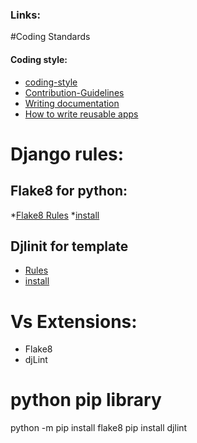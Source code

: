 ### Links:
#Coding Standards
#### Coding style:
* [coding-style](https://docs.djangoproject.com/en/dev/internals/contributing/writing-code/coding-style/)
* [Contribution-Guidelines](https://docs.djangoproject.com/en/dev/internals/contributing/)
* [Writing documentation](https://docs.djangoproject.com/en/4.2/internals/contributing/writing-documentation/)
* [How to write reusable apps](https://docs.djangoproject.com/en/4.2/intro/reusable-apps/)

# Django rules:
## Flake8 for python:
*[Flake8 Rules](https://www.flake8rules.com)
*[install](https://flake8.pycqa.org/en/latest/)
## Djlinit for template
* [Rules](https://www.djlint.com/docs/linter/)
* [install](https://www.djlint.com/docs/getting-started/)

# Vs Extensions:
* Flake8
* djLint

# python pip library
python -m pip install flake8
pip install djlint

